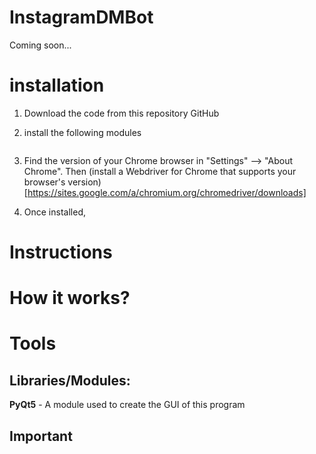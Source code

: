 # InstagramDMBot

Coming soon...

# installation
1. Download the code from this repository GitHub

2. install the following modules
```

```

3. Find the version of your Chrome browser in "Settings" --> "About Chrome". Then (install a Webdriver for Chrome that supports your browser's version) [https://sites.google.com/a/chromium.org/chromedriver/downloads]

4. Once installed, 
# Instructions

# How it works?

# Tools
## Libraries/Modules:
**PyQt5** - A module used to create the GUI of this program </br>

## Important 
